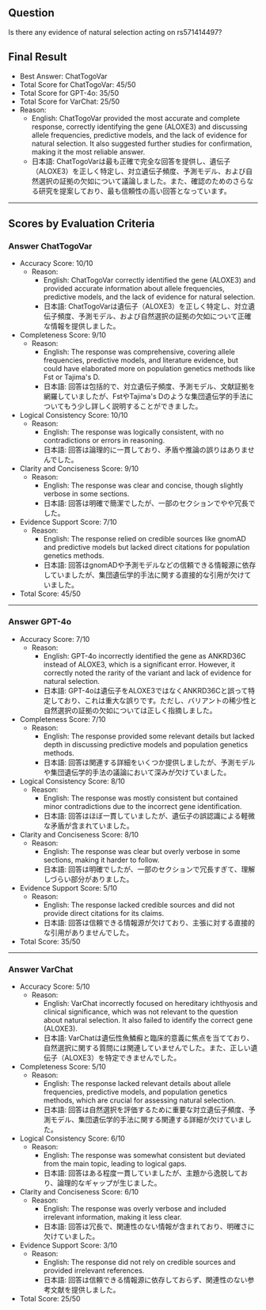 ## Question

Is there any evidence of natural selection acting on rs571414497?

## Final Result

- Best Answer: ChatTogoVar
- Total Score for ChatTogoVar: 45/50
- Total Score for GPT-4o: 35/50
- Total Score for VarChat: 25/50
- Reason:
  - English: ChatTogoVar provided the most accurate and complete response, correctly identifying the gene (ALOXE3) and discussing allele frequencies, predictive models, and the lack of evidence for natural selection. It also suggested further studies for confirmation, making it the most reliable answer.
  - 日本語: ChatTogoVarは最も正確で完全な回答を提供し、遺伝子（ALOXE3）を正しく特定し、対立遺伝子頻度、予測モデル、および自然選択の証拠の欠如について議論しました。また、確認のためのさらなる研究を提案しており、最も信頼性の高い回答となっています。

---

## Scores by Evaluation Criteria

### Answer ChatTogoVar
- Accuracy Score: 10/10
  - Reason: 
    - English: ChatTogoVar correctly identified the gene (ALOXE3) and provided accurate information about allele frequencies, predictive models, and the lack of evidence for natural selection.
    - 日本語: ChatTogoVarは遺伝子（ALOXE3）を正しく特定し、対立遺伝子頻度、予測モデル、および自然選択の証拠の欠如について正確な情報を提供しました。
- Completeness Score: 9/10
  - Reason: 
    - English: The response was comprehensive, covering allele frequencies, predictive models, and literature evidence, but could have elaborated more on population genetics methods like Fst or Tajima's D.
    - 日本語: 回答は包括的で、対立遺伝子頻度、予測モデル、文献証拠を網羅していましたが、FstやTajima's Dのような集団遺伝学的手法についてもう少し詳しく説明することができました。
- Logical Consistency Score: 10/10
  - Reason: 
    - English: The response was logically consistent, with no contradictions or errors in reasoning.
    - 日本語: 回答は論理的に一貫しており、矛盾や推論の誤りはありませんでした。
- Clarity and Conciseness Score: 9/10
  - Reason: 
    - English: The response was clear and concise, though slightly verbose in some sections.
    - 日本語: 回答は明確で簡潔でしたが、一部のセクションでやや冗長でした。
- Evidence Support Score: 7/10
  - Reason: 
    - English: The response relied on credible sources like gnomAD and predictive models but lacked direct citations for population genetics methods.
    - 日本語: 回答はgnomADや予測モデルなどの信頼できる情報源に依存していましたが、集団遺伝学的手法に関する直接的な引用が欠けていました。
- Total Score: 45/50

---

### Answer GPT-4o
- Accuracy Score: 7/10
  - Reason: 
    - English: GPT-4o incorrectly identified the gene as ANKRD36C instead of ALOXE3, which is a significant error. However, it correctly noted the rarity of the variant and lack of evidence for natural selection.
    - 日本語: GPT-4oは遺伝子をALOXE3ではなくANKRD36Cと誤って特定しており、これは重大な誤りです。ただし、バリアントの稀少性と自然選択の証拠の欠如については正しく指摘しました。
- Completeness Score: 7/10
  - Reason: 
    - English: The response provided some relevant details but lacked depth in discussing predictive models and population genetics methods.
    - 日本語: 回答は関連する詳細をいくつか提供しましたが、予測モデルや集団遺伝学的手法の議論において深みが欠けていました。
- Logical Consistency Score: 8/10
  - Reason: 
    - English: The response was mostly consistent but contained minor contradictions due to the incorrect gene identification.
    - 日本語: 回答はほぼ一貫していましたが、遺伝子の誤認識による軽微な矛盾が含まれていました。
- Clarity and Conciseness Score: 8/10
  - Reason: 
    - English: The response was clear but overly verbose in some sections, making it harder to follow.
    - 日本語: 回答は明確でしたが、一部のセクションで冗長すぎて、理解しづらい部分がありました。
- Evidence Support Score: 5/10
  - Reason: 
    - English: The response lacked credible sources and did not provide direct citations for its claims.
    - 日本語: 回答は信頼できる情報源が欠けており、主張に対する直接的な引用がありませんでした。
- Total Score: 35/50

---

### Answer VarChat
- Accuracy Score: 5/10
  - Reason: 
    - English: VarChat incorrectly focused on hereditary ichthyosis and clinical significance, which was not relevant to the question about natural selection. It also failed to identify the correct gene (ALOXE3).
    - 日本語: VarChatは遺伝性魚鱗癬と臨床的意義に焦点を当てており、自然選択に関する質問には関連していませんでした。また、正しい遺伝子（ALOXE3）を特定できませんでした。
- Completeness Score: 5/10
  - Reason: 
    - English: The response lacked relevant details about allele frequencies, predictive models, and population genetics methods, which are crucial for assessing natural selection.
    - 日本語: 回答は自然選択を評価するために重要な対立遺伝子頻度、予測モデル、集団遺伝学的手法に関する関連する詳細が欠けていました。
- Logical Consistency Score: 6/10
  - Reason: 
    - English: The response was somewhat consistent but deviated from the main topic, leading to logical gaps.
    - 日本語: 回答はある程度一貫していましたが、主題から逸脱しており、論理的なギャップが生じました。
- Clarity and Conciseness Score: 6/10
  - Reason: 
    - English: The response was overly verbose and included irrelevant information, making it less clear.
    - 日本語: 回答は冗長で、関連性のない情報が含まれており、明確さに欠けていました。
- Evidence Support Score: 3/10
  - Reason: 
    - English: The response did not rely on credible sources and provided irrelevant references.
    - 日本語: 回答は信頼できる情報源に依存しておらず、関連性のない参考文献を提供しました。
- Total Score: 25/50